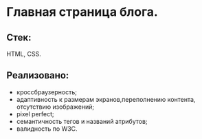 # Главная страница блога.

## Стек:
HTML, CSS.

## Реализовано:
- кроссбраузерность;
- адаптивность к размерам экранов,переполнению контента, отсутствию изображений;
- pixel perfect;
- семантичность тегов и названий атрибутов;
- валидность по W3C.
